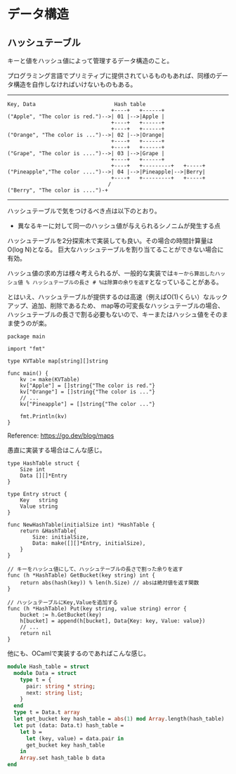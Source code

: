 # データ構造

## ハッシュテーブル

キーと値をハッシュ値によって管理するデータ構造のこと。

プログラミング言語でプリミティブに提供されているものもあれば、同様のデータ構造を自作しなければいけないものもある。

---
    Key, Data                         Hash table
                                     +----+   +------+
    ("Apple", "The color is red.")-->| 01 |-->|Apple |
                                     +----+   +------+
                                     +----+   +------+
    ("Orange", "The color is ...")-->| 02 |-->|Orange|
                                     +----+   +------+
                                     +----+   +------+
    ("Grape", "The color is ....")-->| 03 |-->|Grape |
                                     +----+   +------+
                                     +----+   +---------+   +-----+
    ("Pineapple","The color ....")-->| 04 |-->|Pineapple|-->|Berry|
                                     +----+   +---------+   +-----+
                                    /
    ("Berry", "The color is ....")-+

---

ハッシュテーブルで気をつけるべき点は以下のとおり。

* 異なるキーに対して同一のハッシュ値が与えられるシノニムが発生する点

ハッシュテーブルを2分探索木で実装しても良い。その場合の時間計算量はO(log N)となる。
巨大なハッシュテーブルを割り当てることができない場合に有効。

ハッシュ値の求め方は様々考えられるが、一般的な実装では`キーから算出したハッシュ値 % ハッシュテーブルの長さ # %は除算の余りを返す`となっていることがある。

とはいえ、ハッシュテーブルが提供するのは高速（例えばO(1)くらい）なルックアップ、追加、削除であるため、
map等の可変長なハッシュテーブルの場合、ハッシュテーブルの長さで割る必要もないので、キーまたはハッシュ値をそのまま使うのが楽。

```golang
package main

import "fmt"

type KVTable map[string][]string

func main() {
	kv := make(KVTable)
	kv["Apple"] = []string{"The color is red."}
	kv["Orange"] = []string{"The color is ..."}
	// ...
	kv["Pineapple"] = []string{"The color ..."}

	fmt.Println(kv)
}
```

Reference: https://go.dev/blog/maps

愚直に実装する場合はこんな感じ。

```golang
type HashTable struct {
	Size int
	Data [][]*Entry
}

type Entry struct {
	Key   string
	Value string
}

func NewHashTable(initialSize int) *HashTable {
	return &HashTable{
		Size: initialSize,
		Data: make([][]*Entry, initialSize),
	}
}

// キーをハッシュ値にして、ハッシュテーブルの長さで割った余りを返す
func (h *HashTable) GetBucket(key string) int {
	return abs(hash(key)) % len(h.Size) // absは絶対値を返す関数
}

// ハッシュテーブルにKey,Valueを追加する
func (h *HashTable) Put(key string, value string) error {
	bucket := h.GetBucket(key)
	h[bucket] = append(h[bucket], Data{Key: key, Value: value})
	// ...
	return nil
}
```

他にも、OCamlで実装するのであればこんな感じ。

```ocaml
module Hash_table = struct
  module Data = struct
    type t = {
      pair: string * string;
      next: string list;
    }
  end
  type t = Data.t array
  let get_bucket key hash_table = abs(1) mod Array.length(hash_table)
  let put (data: Data.t) hash_table =
    let b =
      let (key, value) = data.pair in
      get_bucket key hash_table
    in
    Array.set hash_table b data
end
```
